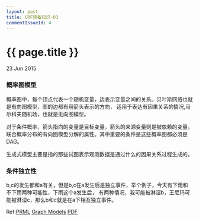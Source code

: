 ```yaml
---
layout: post
title: CRF预备知识-03
commentIssueId: 4
---
```


{{ page.title }}
================

<p class="meta">23 Jun 2015 </p>

### 概率图模型

概率图中，每个顶点代表一个随机变量，边表示变量之间的关系。贝叶斯网络也就是有向图模型，图的边都有用箭头表示的方向，
适用于表达有因果关系的情况,马尔科夫随机场，也就是无向图模型。

对于条件概率，箭头指向的变量是目标变量，箭头的来源变量则是被依赖的变量。联合概率分布的有向图模型分解的属性。其中重要的条件是这些概率图都必须是DAG。

生成式模型主要是指的那些试图表示观测数据是通过什么的因果关系过程生成的。

### 条件独立性

b,c的发生都和a有关，但是b,c在a发生后是独立事件，举个例子，今天有下雨和不下雨两种可能性，下雨这个a发生后，
有两种情况，我可能被淋湿b，王尼玛可能被淋湿c，那么b和c就是在a下相互独立事件。

Ref:[PRML](http://research.microsoft.com/en-us/um/people/cmbishop/prml/index.htm)
[Graph Models](http://research.microsoft.com/en-us/um/people/cmbishop/prml/pdf/Bishop-PRML-sample.pdf)
[PDF](http://www.rmki.kfki.hu/~banmi/elte/Bishop%20-%20Pattern%20Recognition%20and%20Machine%20Learning.pdf)
